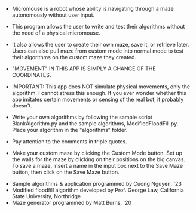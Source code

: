 
- Micromouse is a robot whose ability is navigating through a maze autonomously
  without user input.
- This program allows the user to write and test their algorithms without the need
  of a physical micromouse.
- It also allows the user to create their own maze, save it, or retrieve later.
  Users can also pull maze from custom mode into normal mode to test their algorithms
  on the custom maze they created.

- "MOVEMENT" IN THIS APP IS SIMPLY A CHANGE OF THE COORDINATES.
- IMPORTANT: This app does NOT simulate physical movements, only the algorithm.
  I cannot stress this enough. If you ever wonder whether this app imitates
  certain movements or sensing of the real bot, it probably doesn't.

- Write your own algorithms by following the sample script BlankAlgorithm.py and
  the sample algorithms,  ModifiedFloodFill.py. Place your algorithm in the
  "algorithms" folder.
- Pay attention to the comments in triple quotes.
- Make your custom maze by clicking the Custom Mode button. Set up the walls for
  the maze by clicking on their positions on the big canvas. To save a maze, insert
  a name in the input box next to the Save Maze button, then click on the Save Maze
  button.


* Sample algorithms & application programmed by Cuong Nguyen, '23
* Modified floodfill algorithm developed by Prof. George Law, California State
    University, Northridge
* Maze generator programmed by Matt Burns, '20
